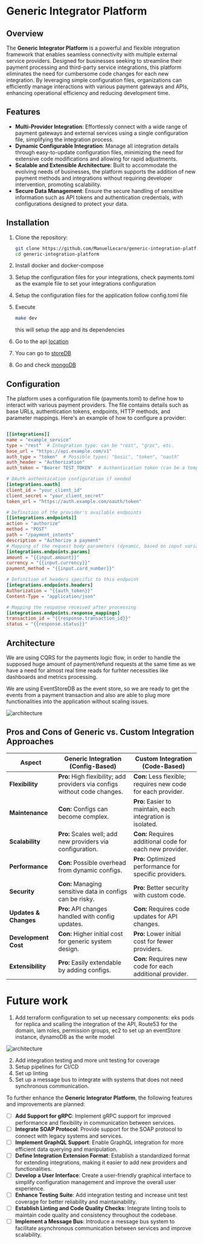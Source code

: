 # Generic Integrator Platform

## Overview

The **Generic Integrator Platform** is a powerful and flexible integration framework that enables seamless connectivity with multiple external service providers. Designed for businesses seeking to streamline their payment processing and third-party service integrations, this platform eliminates the need for cumbersome code changes for each new integration. By leveraging simple configuration files, organizations can efficiently manage interactions with various payment gateways and APIs, enhancing operational efficiency and reducing development time.


## Features

- **Multi-Provider Integration**: Effortlessly connect with a wide range of payment gateways and external services using a single configuration file, simplifying the integration process.
- **Dynamic Configurable Integration**: Manage all integration details through easy-to-update configuration files, minimizing the need for extensive code modifications and allowing for rapid adjustments.
- **Scalable and Extensible Architecture**: Built to accommodate the evolving needs of businesses, the platform supports the addition of new payment methods and integrations without requiring developer intervention, promoting scalability.
- **Secure Data Management**: Ensure the secure handling of sensitive information such as API tokens and authentication credentials, with configurations designed to protect your data.

## Installation

1. Clone the repository:
   ```bash
   git clone https://github.com/ManuelLecaro/generic-integration-platform.git
   cd generic-integration-platform
   ```

2. Install docker and docker-compose
3. Setup the configuration files for your integrations, check payments.toml as the example file to set your integrations configuration
4. Setup the configuration files for the application follow config.toml file
5. Execute 
    ```bash
   make dev
   ``` 
   this will setup the app and its dependencies
7. Go to the api [location](http://localhost:8080/swagger/index.html#/)
8. You can go to [storeDB](http://localhost:2113/web/index.html#/streams)
8. Go and check [mongoDB](http://localhost:8081/)

## Configuration

The platform uses a configuration file (payments.toml) to define how to interact with various payment providers. The file contains details such as base URLs, authentication tokens, endpoints, HTTP methods, and parameter mappings. Here's an example of how to configure a provider:

```toml

[[integrations]]
name = "example_service"
type = "rest"  # Integration type: can be "rest", "grpc", etc.
base_url = "https://api.example.com/v1"
auth_type = "token"  # Possible types: "basic", "token", "oauth"
auth_header = "Authorization"
auth_token = "Bearer TEST_TOKEN"  # Authentication token (can be a template or dynamic value)

# OAuth authentication configuration if needed
[integrations.oauth]
client_id = "your_client_id"
client_secret = "your_client_secret"
token_url = "https://auth.example.com/oauth/token"

# Definition of the provider's available endpoints
[[integrations.endpoints]]
action = "authorize"
method = "POST"
path = "/payment_intents"
description = "Authorize a payment"
# Mapping of the request body parameters (dynamic, based on input variables)
[integrations.endpoints.params]
amount = "{{input.amount}}"
currency = "{{input.currency}}"
payment_method = "{{input.card_number}}"

# Definition of headers specific to this endpoint
[integrations.endpoints.headers]
Authorization = "{{auth_token}}"
Content-Type = "application/json"

# Mapping the response received after processing
[integrations.endpoints.response_mappings]
transaction_id = "{{response.transaction_id}}"
status = "{{response.status}}"

```


## Architecture

We are using CQRS for the payments logic flow, in order to handle the supposed huge amount of payment/refund requests at the same time as we have a need for
almost real time reads for furhter necessities like dashboards and metrics processing. 

We are using EventStoreDB as the event store, so we are ready to get the events
from a payment transaction and also are able to plug more functionalities into the application without scaling issues.

![architecture](img/architecture26.png)


## Pros and Cons of Generic vs. Custom Integration Approaches

| **Aspect**               | **Generic Integration (Config-Based)**                           | **Custom Integration (Code-Based)**                                |
|--------------------------|-----------------------------------------------------------------|-------------------------------------------------------------------|
| **Flexibility**           | **Pro:** High flexibility; add providers via configs without code changes. | **Con:** Less flexible; requires new code for each provider.      |
| **Maintenance**           | **Con:** Configs can become complex.                            | **Pro:** Easier to maintain, each integration is isolated.         |
| **Scalability**           | **Pro:** Scales well; add new providers via configuration.       | **Con:** Requires additional code for each new provider.           |
| **Performance**           | **Con:** Possible overhead from dynamic configs.                | **Pro:** Optimized performance for specific providers.             |
| **Security**              | **Con:** Managing sensitive data in configs can be risky.       | **Pro:** Better security with custom code.                         |
| **Updates & Changes**     | **Pro:** API changes handled with config updates.               | **Con:** Requires code updates for API changes.                    |
| **Development Cost**      | **Con:** Higher initial cost for generic system design.         | **Pro:** Lower initial cost for fewer providers.                   |
| **Extensibility**         | **Pro:** Easily extendable by adding configs.                   | **Con:** Requires new code for each additional provider.           |


# Future work

1. Add terraform configuration to set up necessary components: eks pods for replica and scalling the integration of the API, Route53 for the domain, iam roles, permission groups, ec2 to set up an eventStore instance, dynamoDB as the write model

![architecture](img/AWSARCH.png)

2. Add integration testing and more unit testing for coverage
3. Setup pipelines for CI/CD
4. Set up linting
5. Set up a message bus to integrate with systems that does not need synchronous communication.

To further enhance the **Generic Integrator Platform**, the following features and improvements are planned:

- [ ] **Add Support for gRPC**: Implement gRPC support for improved performance and flexibility in communication between services.
- [ ] **Integrate SOAP Protocol**: Provide support for the SOAP protocol to connect with legacy systems and services.
- [ ] **Implement GraphQL Support**: Enable GraphQL integration for more efficient data querying and manipulation.
- [ ] **Define Integration Extension Format**: Establish a standardized format for extending integrations, making it easier to add new providers and functionalities.
- [ ] **Develop a User Interface**: Create a user-friendly graphical interface to simplify configuration management and improve the overall user experience.
- [ ] **Enhance Testing Suite**: Add integration testing and increase unit test coverage for better reliability and maintainability.
- [ ] **Establish Linting and Code Quality Checks**: Integrate linting tools to maintain code quality and consistency throughout the codebase.
- [ ] **Implement a Message Bus**: Introduce a message bus system to facilitate asynchronous communication between services and improve scalability.